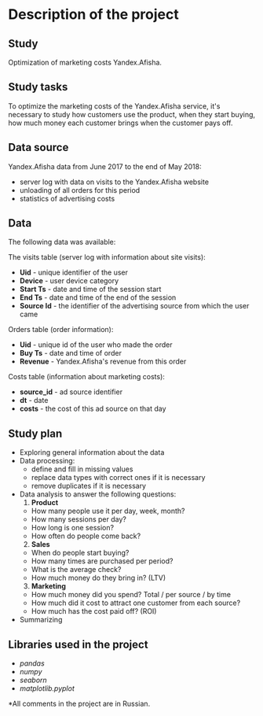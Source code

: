 # Description of the project

## Study
Optimization of marketing costs Yandex.Afisha.

## Study tasks
To optimize the marketing costs of the Yandex.Afisha service, it's necessary to study how customers use the product, when they start buying, how much money each customer brings when the customer pays off.

## Data source
Yandex.Afisha data from June 2017 to the end of May 2018:
- server log with data on visits to the Yandex.Afisha website
- unloading of all orders for this period
- statistics of advertising costs

## Data
The following data was available:

The visits table (server log with information about site visits):

- **Uid** - unique identifier of the user
- **Device** - user device category
- **Start Ts** - date and time of the session start
- **End Ts** - date and time of the end of the session
- **Source Id** - the identifier of the advertising source from which the user came

Orders table (order information):

- **Uid** - unique id of the user who made the order
- **Buy Ts** - date and time of order
- **Revenue** - Yandex.Afisha's revenue from this order

Costs table (information about marketing costs):

- **source_id** - ad source identifier
- **dt** - date
- **costs** - the cost of this ad source on that day

## Study plan

- Exploring general information about the data
- Data processing:
    - define and fill in missing values
    - replace data types with correct ones if it is necessary
    - remove duplicates if it is necessary
- Data analysis to answer the following questions:
    1. **Product**
     - How many people use it per day, week, month?
     - How many sessions per day?
     - How long is one session?
     - How often do people come back?
    2. **Sales**
     - When do people start buying?
     - How many times are purchased per period?
     - What is the average check?
     - How much money do they bring in? (LTV)
    3. **Marketing**
     - How much money did you spend? Total / per source / by time
     - How much did it cost to attract one customer from each source?
     - How much has the cost paid off? (ROI)
- Summarizing

## Libraries used in the project

- *pandas*
- *numpy*
- *seaborn*
- *matplotlib.pyplot*

*All comments in the project are in Russian.
